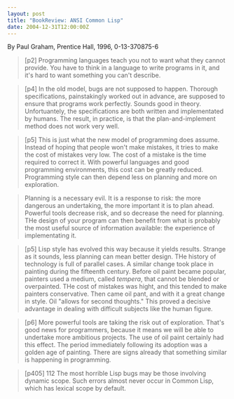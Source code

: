 ```yaml
---
layout: post
title: "BookReview: ANSI Common Lisp"
date: 2004-12-31T12:00:00Z
---
```

By Paul Graham, Prentice Hall, 1996, 0-13-370875-6

> 
> [p2] Programming languages teach you not to want what they cannot
> provide.  You have to think in a language to write programs in it,
> and it's hard to want something you can't describe.



> [p4] In the old model, bugs are not supposed to happen.  Thorough
> specifications, painstakingly worked out in advance, are supposed to
> ensure that programs work perfectly.  Sounds good in theory.
> Unfortuantely, the specifications are both written and implementated
> by humans.  The result, in practice, is that the plan-and-implement
> method does not work very well.



> [p5] This is just what the new model of programming does assume.
> Instead of hoping that people won't make mistakes, it tries to make
> the cost of mistakes very low.  The cost of a mistake is the time
> required to correct it.  With powerful languages and good programming
> environments, this cost can be greatly reduced.  Programming style
> can then depend less on planning and more on exploration.



> Planning is a necessary evil.  It is a response to risk: the more
> dangerous an undertaking, the more important it is to plan ahead.
> Powerful tools decrease risk, and so decrease the need for planning.
> THe design of your program can then benefit from what is probably the
> most useful source of information available: the experience of
> implementating it.



> [p5] Lisp style has evolved this way because it yields results.
> Strange as it sounds, less planning can mean better design.  THe
> history of technology is full of parallel cases. A similar change
> took place in painting during the fifteenth century.  Before oil
> paint became popular, painters used a medium, called _tempera_,
> that cannot be blended or overpainted.  THe cost of mistakes was
> hight, and this tended to make painters conservative.  Then came oil
> pant, and with it a great change in style.  Oil "allows for second
> thoughts." This proved a decisive advantage in dealing with difficult
> subjects like the human figure.



> [p6] More powerful tools are taking the risk out of exploration.
> That's good news for programmers, because it means we will be able to
> undertake more ambitious projects.  The use of oil paint certainly
> had this effect.  The period immediately following its adoption was a
> golden age of painting.  There are signs already that something
> similar is happening in programming.



> [p405] 112 The most horrible Lisp bugs may be those involving
> dynamic scope.  Such errors almost never occur in Common Lisp, which
> has lexical scope by default.
> 




